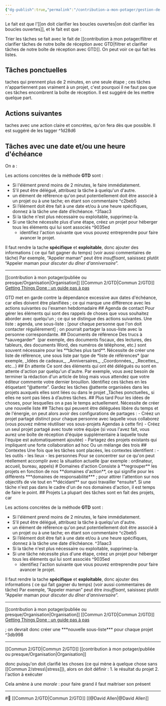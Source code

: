 ```yaml
---
{"dg-publish":true,"permalink":"/contribution-a-mon-potager/gestion-de-l-action-doit-se-faire-par-la-clarte/"}
---
```


Le fait est que l'[[on doit clarifier les boucles ouvertes\|on doit clarifier les boucles ouvertes]], et le fait est que : 
<div class="transclusion internal-embed is-loaded"><div class="markdown-embed">



Trier les tâches se fait avec le fait de [[contribution à mon potager/filtrer et clarifier tâches de notre boîte de réception avec GTD\|filtrer et clarifier tâches de notre boîte de réception avec GTD]]. On peut voir ce qui fait les listes.
## Tâches ponctuelles
taches qui prennent plus de 2 minutes, en une seule étape ; ces tâches n'appartiennent pas vraiment à un projet, c'est pourquoi il ne faut pas que ces tâches encombrent la boîte de réception.
Il est suggéré de les mettre quelque part.
## Actions suivantes
taches avec une action claire et concrètes, qu'on fera dès que possible. Il est suggéré de les tagger ^1d28d6
## Tâches avec une date et/ou une heure d'échéance
On a :
<div class="transclusion internal-embed is-loaded"><div class="markdown-embed">



Les actions concrètes de la méthode **GTD** sont :
- Si l'élément prend moins de 2 minutes, le faire immédiatement.
- S'il peut être délégué, attribuez la tâche à quelqu'un d'autre.
- un élément de référence qu'on peut potentiellement doit être associé à un projet ou à une tache; en étant son commentaire ^c2beb5
- Si l’élément doit être fait à une date et/ou à une heure spécifiques, donnez à la tâche une date d’échéance. ^31aac3
- Si la tâche n'est plus nécessaire ou exploitable, supprimez-la.
- Si une tâche nécessite plus d'une étape, créez un projet pour héberger tous les éléments qui lui sont associés ^9035ed
	- identifiez l'action suivante que vous pouvez entreprendre pour faire avancer le projet.

Il faut rendre la tache **spécifique** et **exploitable**, donc ajouter des informations ( ce qui fait gagner du temps) (voir aussi commentaires de tâche)
	Par exemple, “Appeler maman” peut être *insuffisant*, saisissez plutôt “Appeler maman pour *discuter du dîner d'anniversaire*”. 

---
[[contribution à mon potager/publiée ou presque/Organisation\|Organisation]] [[Commun 2/GTD\|Commun 2/GTD]]
[Getting Things Done : un guide pas à pas](https://todoist.com/fr/productivity-methods/getting-things-done#clarifier)

</div></div>
GTD met en garde contre la dépendance excessive aux dates d'échéance, car elles doivent être planifiées ; ce qui marque une différence avec les actions suivantes ou l'examen hebdomadaire
## Agenda de contact
Pour gérer les éléments qui sont des rappels de choses que vous souhaitez aborder avec quelqu'un ; ce qui se distingue des actions suivantes. Une liste : agenda, une sous-liste : [pour chaque personne que l'on doit contacter régulièrement] ; on pourrait partager la sous-liste avec la personne correspondante.
## Documents de référence
Des trucs à *sauvegarder*  (par exemple, des documents fiscaux, des lectures, des tableurs, des documents Word, des numéros de téléphone, etc.) sont souvent nécessaire pour les **tâches plus tard**. Nécessite de créer une liste de référence, une sous liste par type de *liste de références* (par exemple, _Idées de cadeaux_, _Anniversaires_, _Coordonnées_, _Recettes_, etc...)
## En attente
Ce sont des éléments qui ont été délégués ou sont en attente d'action par quelqu'un d'autre. Par exemple, vous avez besoin de terminer la rédaction d'un article de blog mais vous attendez que votre éditeur commente votre dernier brouillon. Identifiez ces tâches en les étiquetant “@attente”. Gardez les tâches @attente organisées dans les projets auxquels elles sont liées ou dans le projet _Tâches ponctuelles_ si elles ne sont pas liées à d’autres tâches.
## Plus tard
Pour les idées de choses, pour lesquelles on a pas le temps actuellement. Nécessite de créer une nouvelle liste
## Tâches qui peuvent être déléguées
libère du temps et de l'énergie, on peut alors avoir des configurations de partages :
-   Créez un projet partagé distinct pour chaque personne avec laquelle vous collaborez (vous pouvez même réutiliser vos sous-projets Agendas à cette fin)
-   Créez un seul projet partagé avec toute votre équipe (si vous l'avez fait, vous aurez une boîte de réception d'équipe supplémentaire à laquelle toute l'équipe est automatiquement ajoutée)
-   Partagez des projets existants qui impliquent une forte collaboration ad hoc
Ou un mélange des trois
## Contextes
Une fois que les tâches sont placées, les contextes identifient :
- les outils
- les lieux
- les personnes
Pour se concentrer sur ce qu'on peut réellement accomplir avec la situation actuelle (par exemple : ordinateur, accueil, bureau, appels)
# Domaines d'action
Consiste à **regrouper** les projets en fonction de nos **domaines d'action**, ce qui signifie pour les différents ***domaines de responsabilité*** ; pour attirer l'attention sur nos objectifs de vie tout en **décidant** sur quoi travailler *ensuite*. Si une tâche n'est pas dans le cadre d'un de nos domaines d'action, il est temps de faire le point.
## Projets
La plupart des tâches sont en fait des projets, car 
<div class="transclusion internal-embed is-loaded"><div class="markdown-embed">



Les actions concrètes de la méthode **GTD** sont :
- Si l'élément prend moins de 2 minutes, le faire immédiatement.
- S'il peut être délégué, attribuez la tâche à quelqu'un d'autre.
- un élément de référence qu'on peut potentiellement doit être associé à un projet ou à une tache; en étant son commentaire ^c2beb5
- Si l’élément doit être fait à une date et/ou à une heure spécifiques, donnez à la tâche une date d’échéance. ^31aac3
- Si la tâche n'est plus nécessaire ou exploitable, supprimez-la.
- Si une tâche nécessite plus d'une étape, créez un projet pour héberger tous les éléments qui lui sont associés ^9035ed
	- identifiez l'action suivante que vous pouvez entreprendre pour faire avancer le projet.

Il faut rendre la tache **spécifique** et **exploitable**, donc ajouter des informations ( ce qui fait gagner du temps) (voir aussi commentaires de tâche)
	Par exemple, “Appeler maman” peut être *insuffisant*, saisissez plutôt “Appeler maman pour *discuter du dîner d'anniversaire*”. 

---
[[contribution à mon potager/publiée ou presque/Organisation\|Organisation]] [[Commun 2/GTD\|Commun 2/GTD]]
[Getting Things Done : un guide pas à pas](https://todoist.com/fr/productivity-methods/getting-things-done#clarifier)

</div></div>
; on devrait donc créer une ***nouvelle sous-liste*** pour chaque projet ^3db998

---
[[Commun 2/GTD\|Commun 2/GTD]] [[contribution à mon potager/publiée ou presque/Organisation\|Organisation]]

</div></div>
donc puisqu'on doit clarifié les choses (ce qui mène à quelque chose sans [[Commun 2/stress\|stress]]), alors on doit définir : 
1. le résultat du projet
2. l'action à exécuter

Cela amène à une *morale* : pour faire grand il faut maitriser son présent

---
#🌱 [[Commun 2/GTD\|Commun 2/GTD]] [[@David Allen\|@David Allen]]